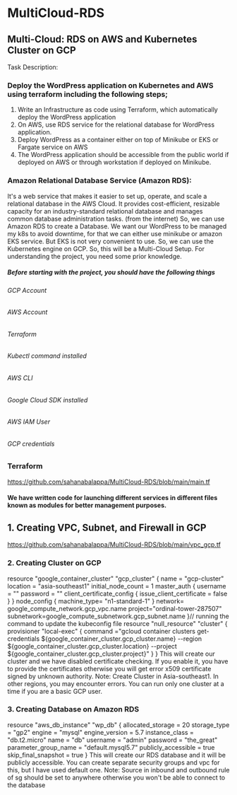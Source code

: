 # MultiCloud-RDS

## Multi-Cloud: RDS on AWS and Kubernetes Cluster on GCP
Task Description:
### Deploy the WordPress application on Kubernetes and AWS using terraform including the following steps;
1. Write an Infrastructure as code using Terraform, which automatically deploy the WordPress application
2. On AWS, use RDS service for the relational database for WordPress application.
3. Deploy WordPress as a container either on top of Minikube or EKS or Fargate service on AWS
4. The WordPress application should be accessible from the public world if deployed on AWS or through workstation if deployed on Minikube.
### Amazon Relational Database Service (Amazon RDS):
  It's a web service that makes it easier to set up, operate, and scale a relational database in the AWS Cloud. It provides cost-efficient, resizable capacity for an industry-standard relational database and manages common database administration tasks. (from the internet)
So, we can use Amazon RDS to create a Database. We want our WordPress to be managed my k8s to avoid downtime, for that we can either use minikube or amazon EKS service. But EKS is not very convenient to use. So, we can use the Kubernetes engine on GCP. So, this will be a Multi-Cloud Setup.
For understanding the project, you need some prior knowledge. 
##### Before starting with the project, you should have the following things
###### GCP Account
###### AWS Account
###### Terraform
###### Kubectl command installed
###### AWS CLI
###### Google Cloud SDK installed
###### AWS IAM User
###### GCP credentials

### Terraform

https://github.com/sahanabalappa/MultiCloud-RDS/blob/main/main.tf

#### We have written code for launching different services in different files known as modules for better management purposes.
## 1. Creating VPC, Subnet, and Firewall in GCP

https://github.com/sahanabalappa/MultiCloud-RDS/blob/main/vpc_gcp.tf

### 2. Creating Cluster on GCP
resource "google_container_cluster" "gcp_cluster" {
 name               = "gcp-cluster"
 location           = "asia-southeast1"
 initial_node_count = 1
 master_auth {
        username = ""
        password = ""
        client_certificate_config {
            issue_client_certificate = false
        }
    }
    node_config {
        machine_type= "n1-standard-1"
    }
    network= google_compute_network.gcp_vpc.name
    project="ordinal-tower-287507"
    subnetwork=google_compute_subnetwork.gcp_subnet.name
}// running the command to update the kubeconfig file
resource "null_resource" "cluster" {
provisioner "local-exec" {
 command ="gcloud container clusters get-credentials ${google_container_cluster.gcp_cluster.name}  --region ${google_container_cluster.gcp_cluster.location} --project ${google_container_cluster.gcp_cluster.project}"
 }
}
This will create our cluster and we have disabled certificate checking. If you enable it, you have to provide the certificates otherwise you will get error x509 certificate signed by unknown authority.
Note: Create Cluster in Asia-southeast1. In other regions, you may encounter errors. You can run only one cluster at a time if you are a basic GCP user.
### 3. Creating Database on Amazon RDS
resource "aws_db_instance" "wp_db" {
        allocated_storage    = 20
        storage_type         = "gp2"
        engine               = "mysql"
        engine_version       = 5.7
        instance_class       = "db.t2.micro"
        name                 = "db"
        username             = "admin"
        password             = "the_great"
        parameter_group_name = "default.mysql5.7"
        publicly_accessible  = true
        skip_final_snapshot  = true
 }
This will create our RDS database and it will be publicly accessible. You can create separate security groups and vpc for this, but I have used default one.
Note: Source in inbound and outbound rule of sg should be set to anywhere otherwise you won't be able to connect to the database
